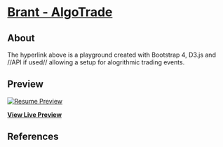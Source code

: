 # [Brant - AlgoTrade](https://brant-777.github.io/Brant-resume/)



## About

The hyperlink above is a playground created with Bootstrap 4, D3.js and //API if used// allowing a setup for alogrithmic trading events.


## Preview

[![Resume Preview](https://startbootstrap.com/assets/img/screenshots/themes/resume.png)](https://brant-777.github.io/Brant-resume/)

**[View Live Preview](https://blackrockdigital.github.io/startbootstrap-resume/)**


## References


